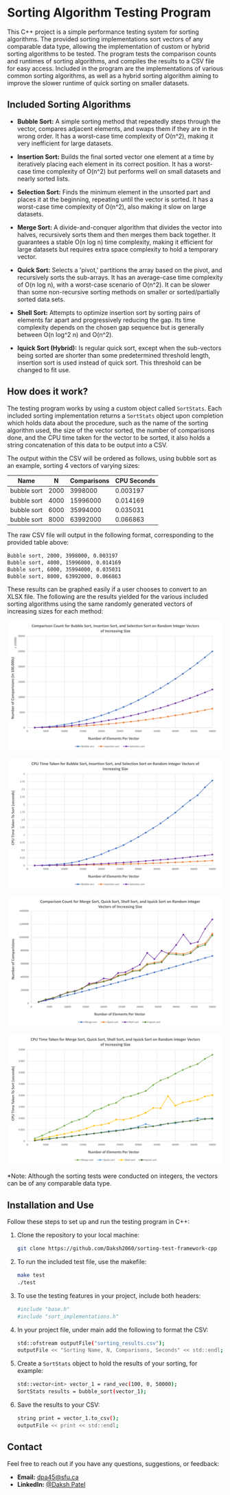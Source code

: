 # Sorting Algorithm Testing Program

This C++ project is a simple performance testing system for sorting algorithms. The provided sorting implementations sort vectors of any comparable data type, allowing the implementation of custom or hybrid sorting algorithms to be tested. The program tests the comparison counts and runtimes of sorting algorithms, and compiles the results to a CSV file for easy access. Included in the program are the implementations of various common sorting algorithms, as well as a hybrid sorting algorithm aiming to improve the slower runtime of quick sorting on smaller datasets. 

## Included Sorting Algorithms

- **Bubble Sort:** A simple sorting method that repeatedly steps through the vector, compares adjacent elements, and swaps them if they are in the wrong order. It has a worst-case time complexity of O(n^2), making it very inefficient for large datasets.

- **Insertion Sort:** Builds the final sorted vector one element at a time by iteratively placing each element in its correct position. It has a worst-case time complexity of O(n^2) but performs well on small datasets and nearly sorted lists.

- **Selection Sort:** Finds the minimum element in the unsorted part and places it at the beginning, repeating until the vector is sorted. It has a worst-case time complexity of O(n^2), also making it slow on large datasets.

- **Merge Sort:** A divide-and-conquer algorithm that divides the vector into halves, recursively sorts them and then merges them back together. It guarantees a stable O(n log n) time complexity, making it efficient for large datasets but requires extra space complexity to hold a temporary vector.

- **Quick Sort:** Selects a 'pivot,' partitions the array based on the pivot, and recursively sorts the sub-arrays. It has an average-case time complexity of O(n log n), with a worst-case scenario of O(n^2). It can be slower than some non-recursive sorting methods on smaller or sorted/partially sorted data sets.

- **Shell Sort:** Attempts to optimize insertion sort by sorting pairs of elements far apart and progressively reducing the gap. Its time complexity depends on the chosen gap sequence but is generally between O(n log^2 n) and O(n^2).

- **Iquick Sort (Hybrid):** Is regular quick sort, except when the sub-vectors being sorted are shorter than some predetermined threshold length, insertion sort is used instead of quick sort. This threshold can be changed to fit use.

## How does it work?

The testing program works by using a custom object called `SortStats`. Each included sorting implementation returns a `SortStats` object upon completion which holds data about the procedure, such as the name of the sorting algorithm used, the size of the vector sorted, the number of comparisons done, and the CPU time taken for the vector to be sorted, it also holds a string concatenation of this data to be output into a CSV.

The output within the CSV will be ordered as follows, using bubble sort as an example, sorting 4 vectors of varying sizes:

  | **Name**    | **N** | **Comparisons** | **CPU Seconds** |
  |-------------|-------|-----------------|-----------------|
  | bubble sort |  2000 | 3998000         | 0.003197        |
  | bubble sort |  4000 | 15996000        | 0.014169        |
  | bubble sort |  6000 | 35994000        | 0.035031        |
  | bubble sort |  8000 | 63992000        | 0.066863        |

The raw CSV file will output in the following format, corresponding to the provided table above:
```
Bubble sort, 2000, 3998000, 0.003197
Bubble sort, 4000, 15996000, 0.014169
Bubble sort, 6000, 35994000, 0.035031
Bubble sort, 8000, 63992000, 0.066863
```

These results can be graphed easily if a user chooses to convert to an XLSX file. The following are the results yielded for the various included sorting algorithms using the same randomly generated vectors of increasing sizes for each method:

![Non-Recursive Comparisons](images/Non_Rec_Comp.png)

![Non-Recursive CPU Time](images/Non_Rec_Time.png)

![Recursive Comparisons](images/Rec_Comp.png)

![Recursive CPU Time](images/Rec_Time.png)

*Note: Although the sorting tests were conducted on integers, the vectors can be of any comparable data type.

## Installation and Use

Follow these steps to set up and run the testing program in C++:

1. Clone the repository to your local machine:

    ```bash
    git clone https://github.com/Daksh2060/sorting-test-framework-cpp
    ```

2. To run the included test file, use the makefile:

    ```bash
    make test
    ./test
    ```

3. To use the testing features in your project, include both headers:

    ```bash
    #include "base.h"
    #include "sort_implementations.h"
    ```

4. In your project file, under main add the following to format the CSV:

    ```bash
    std::ofstream outputFile("sorting_results.csv");
    outputFile << "Sorting Name, N, Comparisons, Seconds" << std::endl;
    ```

5. Create a `SortStats` object to hold the results of your sorting, for example:

    ```bash
    std::vector<int> vector_1 = rand_vec(100, 0, 50000);
    SortStats results = bubble_sort(vector_1);
    ```

6. Save the results to your CSV:

    ```bash
    string print = vector_1.to_csv();
    outputFile << print << std::endl;
    ```

## Contact

Feel free to reach out if you have any questions, suggestions, or feedback:

- **Email:** dpa45@sfu.ca
- **LinkedIn:** [@Daksh Patel](https://www.linkedin.com/in/daksh-patel-956622290/)
